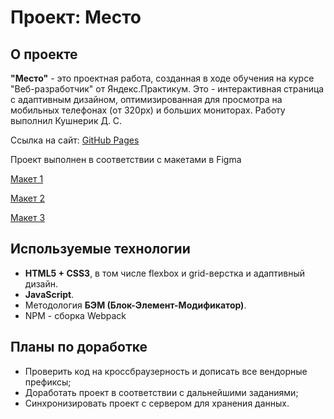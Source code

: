 # Проект: Место
## О проекте
**"Место"** - это проектная работа, созданная в ходе обучения на курсе "Веб-разработчик" от Яндекс.Практикум.  Это - интерактивная страница с адаптивным дизайном, оптимизированная для просмотра на мобильных телефонах (от 320px) и больших мониторах. Работу выполнил Кушнерик Д. С.

Ссылка на сайт: [GitHub Pages](https://dmitrykushnerik.github.io/mesto/index.html)

Проект выполнен в соответствии с макетами в Figma

[Макет 1](https://www.figma.com/file/2cn9N9jSkmxD84oJik7xL7/JavaScript.-Sprint-4?node-id=0%3A1)

[Макет 2](https://www.figma.com/file/bjyvbKKJN2naO0ucURl2Z0/JavaScript.-Sprint-5?node-id=50160%3A172)

[Макет 3](https://www.figma.com/file/kRVLKwYG3d1HGLvh7JFWRT/JavaScript.-Sprint-6?node-id=0%3A1)

## Используемые технологии
* **HTML5 + CSS3**, в том числе flexbox и grid-верстка и адаптивный дизайн.
* **JavaScript**.
* Методология **БЭМ (Блок-Элемент-Модификатор)**.
* NPM - сборка Webpack
## Планы по доработке
* Проверить код на кроссбраузерность и дописать все вендорные префиксы;
* Доработать проект в соответствии с дальнейшими заданиями;
* Синхронизировать проект с сервером для хранения данных.